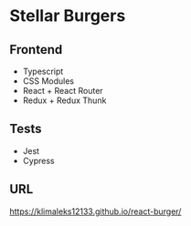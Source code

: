 # Stellar Burgers

## Frontend

- Typescript
- CSS Modules
- React + React Router
- Redux + Redux Thunk

## Tests

- Jest
- Cypress

## URL
https://klimaleks12133.github.io/react-burger/